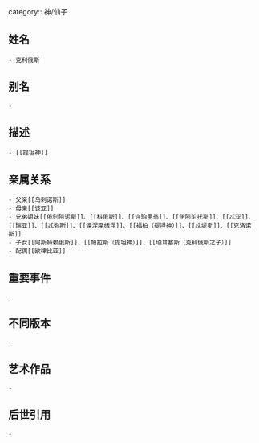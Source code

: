category:: 神/仙子
## 姓名
	- 克利俄斯
## 别名
	-
## 描述
	- [[提坦神]]
## 亲属关系
	- 父亲[[乌剌诺斯]]
	- 母亲[[该亚]]
	- 兄弟姐妹[[俄刻阿诺斯]]、[[科俄斯]]、[[许珀里翁]]、[[伊阿珀托斯]]、[[忒亚]]、[[瑞亚]]、[[忒弥斯]]、[[谟涅摩绪涅]]、[[福柏（提坦神）]]、[[忒堤斯]]、[[克洛诺斯]]
	- 子女[[阿斯特赖俄斯]]、[[帕拉斯（提坦神）]]、[[珀耳塞斯（克利俄斯之子）]]
	- 配偶[[欧律比亚]]
## 重要事件
	-
## 不同版本
	-
## 艺术作品
	-
## 后世引用
	-
